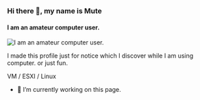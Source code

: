 ### Hi there 👋, my name is Mute
#### I am an amateur computer user.
![I am an amateur computer user.](https://www.mustafasabirli.com/images/logo2.png)

I made this profile just for notice which I discover while I am using computer. or just fun.

VM / ESXI / Linux

- 🔭 I’m currently working on this page. 




